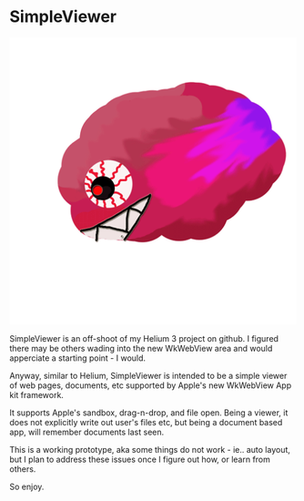# SimpleViewer

![simpleViewer](SimpleViewer.png "Helium lite SimpleViewer")

SimpleViewer is an off-shoot of my Helium 3 project on github.  I figured
there may be others wading into the new WkWebView area and would apperciate
a starting point - I would.

Anyway, similar to Helium, SimpleViewer is intended to be a simple viewer
of web pages, documents, etc supported by Apple's new WkWebView App kit
framework.

It supports Apple's sandbox, drag-n-drop, and file open.  Being a viewer, it
does not explicitly write out user's files etc, but being a document based
app, will remember documents last seen.

This is a working prototype, aka some things do not work - ie.. auto layout, 
but I plan to address these issues once I figure out how, or learn from others.

So enjoy.
